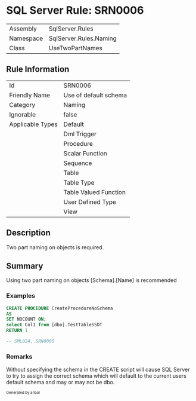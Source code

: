 ﻿# SQL Server Rule: SRN0006
  
|    |    |
|----|----|
| Assembly | SqlServer.Rules |
| Namespace | SqlServer.Rules.Naming |
| Class | UseTwoPartNames |
  
## Rule Information
  
|    |    |
|----|----|
| Id | SRN0006 |
| Friendly Name | Use of default schema |
| Category | Naming |
| Ignorable | false |
| Applicable Types | Default  |
|   | Dml Trigger |
|   | Procedure |
|   | Scalar Function |
|   | Sequence |
|   | Table |
|   | Table Type |
|   | Table Valued Function |
|   | User Defined Type |
|   | View |
  
## Description
  
Two part naming on objects is required.
  
## Summary
  
Using two part naming on objects [Schema].[Name] is recommended
  
### Examples
  
```sql
CREATE PROCEDURE CreateProcedureNoSchema
AS
SET NOCOUNT ON;
select Col1 from [dbo].TestTableSSDT
RETURN 1

-- SML024, SRN0006
```
  
### Remarks
  
Without specifying the schema in the CREATE script will cause SQL Server to try to assign
the correct schema which will default to the current users default schema and may or may
not be dbo.
  
<sub><sup>Generated by a tool</sup></sub>
